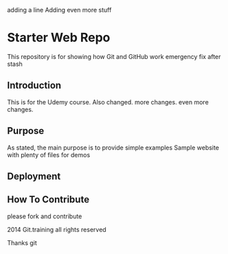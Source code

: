 adding a line Adding even more stuff
# Starter Web Repo

This repository is for showing how Git and GitHub work
emergency fix after stash

## Introduction

This is for the Udemy course.
Also changed.
more changes.
even more changes.

## Purpose

As stated, the main purpose is to provide simple examples
Sample website with plenty of files for demos

## Deployment

## How To Contribute

please fork and contribute

2014 Git.training all rights reserved


Thanks git
